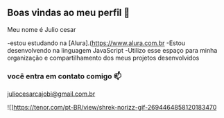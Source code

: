 ## Boas vindas ao meu perfil 🐧

Meu nome é Julio cesar

-estou estudando na [Alura].(https://www.alura.com.br
-Estou desenvolvendo na linguagem JavaScript
-Utilizo esse espaço para minha organização e compartilhamento dos meus projetos desenvolvidos

### você entra em contato comigo 📫

juliocesarcajobi@gmail.com.br

![]https://tenor.com/pt-BR/view/shrek-norizz-gif-2694464858120183470


